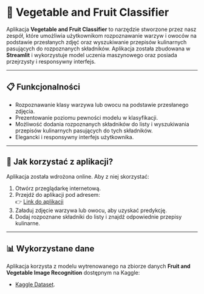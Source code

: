 # 🥗 Vegetable and Fruit Classifier

Aplikacja **Vegetable and Fruit Classifier** to narzędzie stworzone przez nasz zespół, które umożliwia użytkownikom rozpoznawanie warzyw i owoców na podstawie przesłanych zdjęć oraz wyszukiwanie przepisów kulinarnych pasujących do rozpoznanych składników. Aplikacja została zbudowana w **Streamlit** i wykorzystuje model uczenia maszynowego oraz posiada przejrzysty i responsywny interfejs.

---

## 📋 Funkcjonalności
- Rozpoznawanie klasy warzywa lub owocu na podstawie przesłanego zdjęcia.
- Prezentowanie poziomu pewności modelu w klasyfikacji.
- Możliwość dodania rozpoznanych składników do listy i wyszukiwania przepisów kulinarnych pasujących do tych składników.
- Elegancki i responsywny interfejs użytkownika.

---

## 🚀 Jak korzystać z aplikacji?

Aplikacja została wdrożona online. Aby z niej skorzystać:

1. Otwórz przeglądarkę internetową.
2. Przejdź do aplikacji pod adresem:  
   👉 [Link do aplikacji](https://twoj-link-do-streamlit.com)
3. Załaduj zdjęcie warzywa lub owocu, aby uzyskać predykcję.
4. Dodaj rozpoznane składniki do listy i znajdź odpowiednie przepisy kulinarne.

---

## 📊 Wykorzystane dane
Aplikacja korzysta z modelu wytrenowanego na zbiorze danych **Fruit and Vegetable Image Recognition** dostępnym na Kaggle:  
- [Kaggle Dataset](https://www.kaggle.com/datasets/kritikseth/fruit-and-vegetable-image-recognition/data).
